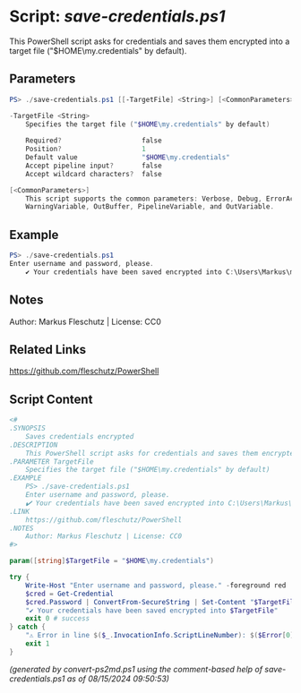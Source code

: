 Script: *save-credentials.ps1*
========================

This PowerShell script asks for credentials and saves them encrypted into a target file ("$HOME\my.credentials" by default).

Parameters
----------
```powershell
PS> ./save-credentials.ps1 [[-TargetFile] <String>] [<CommonParameters>]

-TargetFile <String>
    Specifies the target file ("$HOME\my.credentials" by default)
    
    Required?                    false
    Position?                    1
    Default value                "$HOME\my.credentials"
    Accept pipeline input?       false
    Accept wildcard characters?  false

[<CommonParameters>]
    This script supports the common parameters: Verbose, Debug, ErrorAction, ErrorVariable, WarningAction, 
    WarningVariable, OutBuffer, PipelineVariable, and OutVariable.
```

Example
-------
```powershell
PS> ./save-credentials.ps1
Enter username and password, please.
	✔️ Your credentials have been saved encrypted into C:\Users\Markus\my.credentials

```

Notes
-----
Author: Markus Fleschutz | License: CC0

Related Links
-------------
https://github.com/fleschutz/PowerShell

Script Content
--------------
```powershell
<#
.SYNOPSIS
	Saves credentials encrypted
.DESCRIPTION
	This PowerShell script asks for credentials and saves them encrypted into a target file ("$HOME\my.credentials" by default).
.PARAMETER TargetFile
	Specifies the target file ("$HOME\my.credentials" by default)
.EXAMPLE
	PS> ./save-credentials.ps1
	Enter username and password, please.
 	✔️ Your credentials have been saved encrypted into C:\Users\Markus\my.credentials
.LINK
	https://github.com/fleschutz/PowerShell
.NOTES
	Author: Markus Fleschutz | License: CC0
#>

param([string]$TargetFile = "$HOME\my.credentials")

try {
	Write-Host "Enter username and password, please." -foreground red
	$cred = Get-Credential
	$cred.Password | ConvertFrom-SecureString | Set-Content "$TargetFile"
	"✔️ Your credentials have been saved encrypted into $TargetFile"
	exit 0 # success
} catch {
	"⚠️ Error in line $($_.InvocationInfo.ScriptLineNumber): $($Error[0])"
	exit 1
}
```

*(generated by convert-ps2md.ps1 using the comment-based help of save-credentials.ps1 as of 08/15/2024 09:50:53)*
